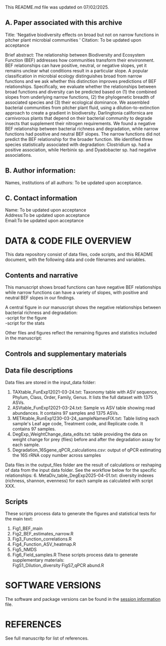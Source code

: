 This README.md file was updated on 07/02/2025. 

## A. Paper associated with this archive 
Title: 'Negative biodiversity effects on broad but not on narrow functions in pitcher plant microbial communities ' 
Citation: To be updated upon acceptance 

Brief abstract: The relationship between Biodiversity and Ecosystem Function (BEF) addresses how communities transform their environment. BEF relationships can have positive, neutral, or negative slopes, yet it remains unclear what conditions result in a particular slope. A popular classification in microbial ecology distinguishes broad from narrow functions and we ask whether this distinction improves predictions of BEF relationships. Specifically, we evaluate whether the relationships between broad functions and diversity can be predicted based on (1) the combined slopes from underlying narrow functions, (2) the phylogenetic breadth of associated species and (3) their ecological dominance. We assembled bacterial communities from pitcher plant fluid, using a dilution-to-extinction approach to create a gradient in biodiversity. Darlingtonia californica are carnivorous plants that depend on their bacterial community to degrade insects that supplement their nitrogen requirements. We found a negative BEF relationship between bacterial richness and degradation, while narrow functions had positive and neutral BEF slopes. The narrow functions did not predict the BEF relationship for the broader function. We identified three species statistically associated with degradation: Clostridium sp. had a positive association, while Herbinix sp. and Dyadobacter sp. had negative associations. 

## B. Author information: 
Names, institutions of all authors: To be updated upon acceptance. 

## C. Contact information
Name: To be updated upon acceptance   
Address:To be updated upon acceptance   
Email:To be updated upon acceptance 

# DATA & CODE FILE OVERVIEW
This data repository consist of data files, code scripts, and this README document, with the following data and code filenames and variables.  

## Contents and narrative
This manuscript shows broad functions can have negative BEF relationships while narrow functions can have a variety of slopes, with positive and neutral BEF slopes in our findings. 

A central figure in our manuscript shows the negative relationships between bacterial richness and degradation:  
-script for the figure  
-script for the stats  

Other files and figures reflect the remaining figures and statistics included in the manuscript:  

## Controls and supplementary materials 

## Data file descriptions
Data files are stored in the input_data folder: 
1. TAXtable_FunExp12021-03-24.txt: Taxonomy table with ASV sequence, Phylum, Class, Order, Family, Genus. It lists the full dataset with 1375 ASVs.  
2. ASVtable_FunExp12021-03-24.txt: Sample vs ASV table showing read abundances. It contains 97 samples and 1375 ASVs.  
3. METAtable_RunExp1230-03-24_sampleNamesFIX.txt: Table listing each sample's Leaf age code, Treatment code, and Replicate code. It contains 97 samples.  
4. DegExp_WeightChange_data_edits.txt: table providing the data on weight change for prey (flies) before and after the degradation assay for each sample. 
5. Degradation_16Sgene_qPCR_calculations.csv: output of qPCR estimating the 16S rRNA copy number across samples

Data files in the output_files folder are the result of calculations or reshaping of data from the input data folder. See the workflow below for the specific relationships:
6. MetaDiv_table_DegExp2025-04-01.txt: diversity indexes (richness, shannon, evenness) for each sample as calculated with script XXX.

## Scripts
These scripts process data to generate the figures and statistical tests for the main text:
1. Fig1_BEF_main
2. Fig2_BEF_estimates_narrow.R
3. Fig3_Function_correlations.R
4. Fig4_Function_ASV_heatmap.R
5. Fig5_NMDS
6. Fig6_Field_samples.R
These scripts process data to generate supplementary materials:  
FigS1_Dilution_diversity
FigS7_qPCR abund.R

# SOFTWARE VERSIONS
The software and package versions can be found in the [session information](https://github.com/catalicu/DegExp2019/blob/main/sessionInfo_degexp07072025.txt) file. 

# REFERENCES
See full manuscritp for list of references.